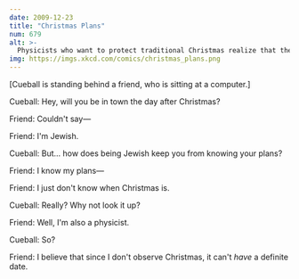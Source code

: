 ```yaml
---
date: 2009-12-23
title: "Christmas Plans"
num: 679
alt: >-
  Physicists who want to protect traditional Christmas realize that the only way to keep from changing Christmas is not to observe it.
img: https://imgs.xkcd.com/comics/christmas_plans.png
---
```

[Cueball is standing behind a friend, who is sitting at a computer.]

Cueball: Hey, will you be in town the day after Christmas?

Friend: Couldn't say—

Friend: I'm Jewish.

Cueball: But... how does being Jewish keep you from knowing your plans?

Friend: I know my plans—

Friend: I just don't know when Christmas is.

<!-- Panel without frame -->

Cueball: Really? Why not look it up?

Friend: Well, I'm also a physicist.

Cueball: So?

Friend: I believe that since I don't observe Christmas, it can't *have* a definite date.